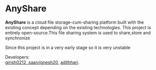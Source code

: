 <h1>AnyShare</h1>
<p>
	<b>AnyShare</b> is a cloud file storage-cum-sharing platform built with the existing concept depending on the existing technologies. This project is entirely open-source.This file sharing system is used to share,store and synchronize
</p>
<p>
	Since this project is in a very early stage so it is very unstable
</p>
<p>
	Developers:<br>
	<a href="https://github.com/girish0212">girish0212 </a>,<a href="https://github.com/saaivignesh20">saaivignesh20</a>, <a href="https://github.com/adithhari">adithhari</a>.
</p>
